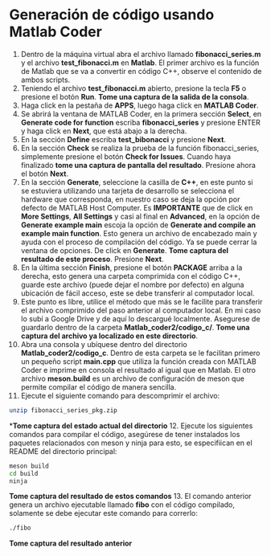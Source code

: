 # Generación de código usando Matlab Coder

1. Dentro de la máquina virtual abra el archivo llamado **fibonacci_series.m** y el archivo **test_fibonacci.m** en **Matlab**. El primer archivo es la función de Matlab que se va a convertir en código C++, observe el contenido de ambos scripts.
2. Teniendo el archivo **test_fibonacci.m** abierto, presione la tecla **F5** o presione el botón **Run**. **Tome una captura de la salida de la consola**.
3. Haga click en la pestaña de **APPS**, luego haga click en **MATLAB Coder**.
4. Se abrirá la ventana de MATLAB Coder, en la primera sección **Select**, en **Generate code for function** escriba **fibonacci_series** y presione ENTER y haga click en **Next**, que está abajo a la derecha.
5. En la sección **Define** escriba **test_bibonacci** y presione **Next**.
6. En la sección **Check** se realiza la prueba de la función fibonacci_series, simplemente presione el botón **Check for Issues**. Cuando haya finalizado **tome una captura de pantalla del resultado**. Presione ahora el botón **Next**.
7. En la sección **Generate**, seleccione la casilla de **C++**, en este punto si se estuviera utilizando una tarjeta de desarrollo se selecciona el hardware que corresponda, en nuestro caso se deja la opción por defecto de MATLAB Host Computer. Es **IMPORTANTE** que de click en **More Settings**, **All Settings** y casi al final en **Advanced**, en la opción de **Generate example main** escoja la opción de **Generate and compile an example main function**. Esto genera un archivo de encabezado main y ayuda con el proceso de compilación del código. Ya se puede cerrar la ventana de opciones. De click en **Generate**. **Tome captura del resultado de este proceso**. Presione **Next**.
8. En la última sección **Finish**, presione el botón **PACKAGE** arriba a la derecha, esto genera una carpeta comprimida con el código C++, guarde este archivo (puede dejar el nombre por defecto) en alguna ubicación de fácil acceso, este se debe transferir al computador local.
9. Este punto es libre, utilice el método que más se le facilite para transferir el archivo comprimido del paso anterior al computador local. En mi caso lo subí a Google Drive y de aquí lo descargué localmente. Asegurese de guardarlo dentro de la carpeta **Matlab_coder2/codigo_c/**. **Tome una captura del archivo ya localizado en este directorio**.
10. Abra una consola y ubíquese dentro del directorio **Matlab_coder2/codigo_c**. Dentro de esta carpeta se le facilitan primero un pequeño script **main.cpp** que utiliza la función creada con MATLAB Coder e imprime en consola el resultado al igual que en Matlab. El otro archivo **meson.build** es un archivo de configuración de meson que permite compilar el código de manera sencilla.
11. Ejecute el siguiente comando para descomprimir el archivo:
```bash
unzip fibonacci_series_pkg.zip
```
***Tome captura del estado actual del directorio**
12. Ejecute los siguientes comandos para compilar el código, asegúrese de tener instalados los paquetes relacionados con meson y ninja para esto, se especifiican en el README del directorio principal:
```bash
meson build
cd build
ninja
```
**Tome captura del resultado de estos comandos**
13. El comando anterior genera un archivo ejecutable llamado **fibo** con el código compilado, solamente se debe ejecutar este comando para correrlo:
```bash
./fibo
```
**Tome captura del resultado anterior**